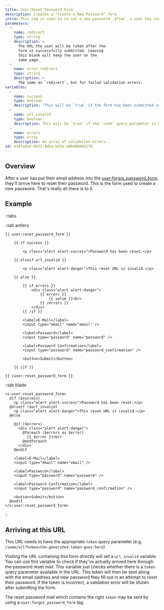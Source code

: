 ```yaml
---
title: User:Reset_Password_Form
description: Creates a "Create a New Password" form
intro: This tag is used to to set a new password _after_ a user has received the reset link from the "forgot my password" form.
parameters:
  -
    name: redirect
    type: string
    description: >
      The URL the user will be taken after the
      form is successfully submitted. Leaving
      this blank will keep the user on the
      same page.
  -
    name: error_redirect
    type: string
    description: >
      The same as `redirect`, but for failed validation errors.
variables:
  -
    name: success
    type: boolean
    description: "This will be `true` if the form has been submitted successfully. If you don't use the `redirect` parameter, you can keep your users on the same page and show a success message."
  -
    name: url_invalid
    type: boolean
    description: This will be `true` if the `code` query parameter is missing/incorrect, or if the `user` query parameter is invalid.
  -
    name: errors
    type: array
    description: An array of validation errors.
id: e39fad1d-8b31-4dba-b32e-a0048084d178
---
```

## Overview

After a user has put their email address into the [user:forgot_password_form](/tags/user-forgot_password_form), they'll arrive here to reset their password. This is the form used to create a _new_ password. That's really all there is to it.

## Example


::tabs

::tab antlers
```antlers
{{ user:reset_password_form }}

    {{ if success }}

        <p class="alert alert-success">Password has been reset.</p>

    {{ elseif url_invalid }}

        <p class="alert alert-danger">This reset URL is invalid.</p>

    {{ else }}

        {{ if errors }}
            <div class="alert alert-danger">
                {{ errors }}
                    {{ value }}<br>
                {{ /errors }}
            </div>
        {{ /if }}

        <label>E-Mail</label>
        <input type="email" name="email" />

        <label>Password</label>
        <input type="password" name="password" />

        <label>Password Confirmation</label>
        <input type="password" name="password_confirmation" />

        <button>Submit</button>

    {{ /if }}

{{ /user:reset_password_form }}
```
::tab blade
```blade
<s:user:reset_password_form>
  @if ($success)
    <p class="alert alert-success">Password has been reset.</p>
  @elseif ($url_invalid)
    <p class="alert alert-danger">This reset URL is invalid.</p>
  @else

    @if ($errors)
      <div class="alert alert-danger">
        @foreach ($errors as $error)
          {{ $error }}<br>
        @endforeach
      </div>
    @endif

    <label>E-Mail</label>
    <input type="email" name="email" />

    <label>Password</label>
    <input type="password" name="password" />

    <label>Password Confirmation</label>
    <input type="password" name="password_confirmation" />

    <button>Submit</button>
  @endif
</s:user:reset_password_form>
```
::

## Arriving at this URL

This URL needs to have the appropriate `token` query parameter (e.g. `/some/url?token=the-generated-token-goes-here`)

Visiting the URL containing this form _directly_ will set a `url_invalid` variable. You can use this variable to check if they've actually arrived here through the password reset mail. This variable just checks whether there is a `token` query parameter available in the URL. This token will then be sent along with the email address and new password they fill out in an attempt to reset their password. If the token is incorrect, a validation error will be shown after submitting the form.

The reset password mail which contains the right `token` may be sent by using a `user:forgot_password_form` tag.
